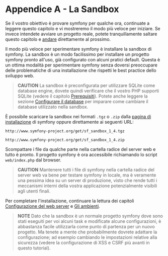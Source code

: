 Appendice A - La Sandbox
========================

Se il vostro obiettivo è provare symfony per qualche ora, continuate a leggere questo
capitolo e vi mostreremo il modo più veloce per iniziare. Se invece intendete avviare
un progetto reale, potete tranquillamente saltare questo capitolo e
[andare](03-Symfony-Installation#chapter_03) direttamente al prossimo.

Il modo più veloce per sperimentare symfony è installare la sandbox di symfony. La
sandbox è un modo facilissimo per installare un progetto symfony pronto all'uso, già
configurato con alcuni pratici default. Questa è un ottima modalità per sperimentare symfony 
senza doversi preoccupare delle problematiche di una installazione che rispetti le best practice
dello sviluppo web.

>**CAUTION**
>La sandbox è preconfigurata per utilizzare SQLite come database
>engine, dovete quindi verificare che il vostro PHP supporti SQLite (vedere il
>capitolo [Prerequisiti](02-Prerequisites#chapter_02)). Potete anche
>leggere la sezione [Configurare il database](05-Project-Setup#chapter_05_sub_configurare_il_database)
>per imparare come cambiare il database utilizzato nella sandbox.

È possibile scaricare la sandbox nei formati `.tgz` o `.zip` dalla
[pagina di installazione](http://www.symfony-project.org/installation/1_4) di symfony
oppure direttamente ai seguenti URL:

    http://www.symfony-project.org/get/sf_sandbox_1_4.tgz

    http://www.symfony-project.org/get/sf_sandbox_1_4.zip

Scompattare i file da qualche parte nella cartella radice del server web e tutto è pronto.
Il progetto symfony è ora accessibile richiamando lo script `web/index.php`
dal browser.

>**CAUTION**
>Mantenere tutti i file di symfony nella cartella radice del server web va bene per
>testare symfony in locale, ma è veramente una pessima idea su
>un server di produzione, visto che rende tutti i meccanismi interni della vostra
>applicazione potenzialmente visibili agli utenti finali.

Per completare l'installazione, continuare la lettura dei capitoli
[Configurazione del web server](05-Web-Server-Configuration#chapter_05)
e [Gli ambienti](06-Environments#chapter_06).

>**NOTE**
>Dato che la sandbox è un normale progetto symfony dove sono stati eseguiti
>per voi alcuni task e modificate alcune configurazioni, è abbastanza facile
>utilizzarla come punto di partenza per un nuovo progetto.
>Ma tenete a mente che probabilmente dovrete adattare la configurazione; ad esempio
>cambiando le impostazioni relative alla sicurezza (vedere la configurazione di XSS
>e CSRF più avanti in questo tutorial).
